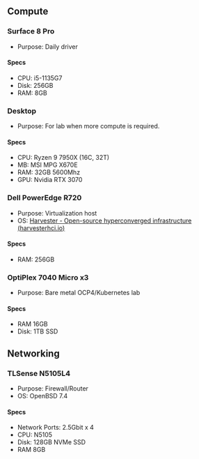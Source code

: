 ## Compute
### Surface 8 Pro
- Purpose: Daily driver
#### Specs
- CPU: i5-1135G7
- Disk: 256GB
- RAM: 8GB
### Desktop
- Purpose: For lab when more compute is required.
#### Specs
- CPU: Ryzen 9 7950X (16C, 32T)
- MB: MSI MPG X670E
- RAM: 32GB 5600Mhz
- GPU: Nvidia RTX 3070
### Dell PowerEdge R720
- Purpose: Virtualization host
- OS: [Harvester - Open-source hyperconverged infrastructure (harvesterhci.io)](https://harvesterhci.io/)
#### Specs
- RAM: 256GB
### OptiPlex 7040 Micro x3
- Purpose: Bare metal OCP4/Kubernetes lab
#### Specs
- RAM 16GB
- Disk: 1TB SSD
## Networking
### TLSense N5105L4
- Purpose: Firewall/Router
- OS: OpenBSD 7.4
#### Specs
- Network Ports: 2.5Gbit x 4
- CPU: N5105
- Disk: 128GB NVMe SSD
- RAM 8GB